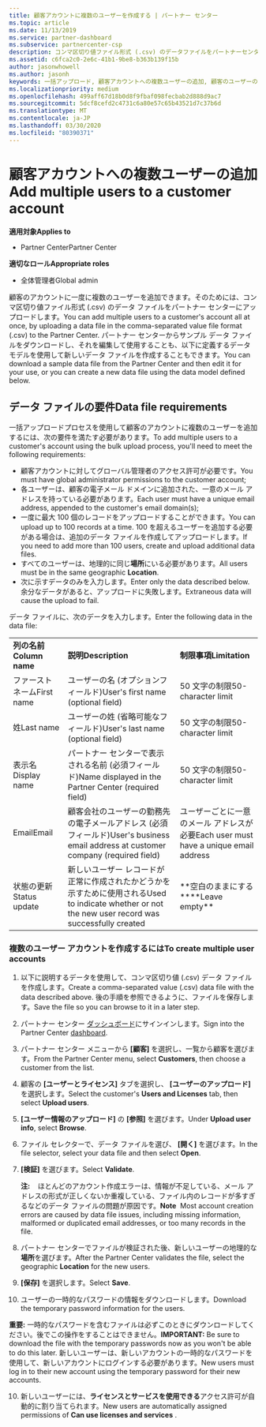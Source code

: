 ```yaml
---
title: 顧客アカウントに複数のユーザーを作成する | パートナー センター
ms.topic: article
ms.date: 11/13/2019
ms.service: partner-dashboard
ms.subservice: partnercenter-csp
description: コンマ区切り値ファイル形式 (.csv) のデータファイルをパートナーセンターにアップロードすることで、顧客のアカウントに複数のユーザーを一度に追加する方法について説明します。
ms.assetid: c6fca2c0-2e6c-41b1-9be8-b363b139f15b
author: jasonwhowell
ms.author: jasonh
keywords: 一括アップロード, 顧客アカウントへの複数ユーザーの追加, 顧客のユーザーの追加, 顧客のユーザーの一括アップロード, 顧客アカウント, 顧客のユーザー, ユーザー
ms.localizationpriority: medium
ms.openlocfilehash: 499aff67d18b0d8f9fbaf098fecbab2d888d9ac7
ms.sourcegitcommit: 5dcf8cefd2c4731c6a80e57c65b43521d7c37b6d
ms.translationtype: MT
ms.contentlocale: ja-JP
ms.lasthandoff: 03/30/2020
ms.locfileid: "80390371"
---
```

# <a name="add-multiple-users-to-a-customer-account"></a><span data-ttu-id="d64e7-104">顧客アカウントへの複数ユーザーの追加</span><span class="sxs-lookup"><span data-stu-id="d64e7-104">Add multiple users to a customer account</span></span>

<span data-ttu-id="d64e7-105">**適用対象**</span><span class="sxs-lookup"><span data-stu-id="d64e7-105">**Applies to**</span></span>

- <span data-ttu-id="d64e7-106">Partner Center</span><span class="sxs-lookup"><span data-stu-id="d64e7-106">Partner Center</span></span>

<span data-ttu-id="d64e7-107">**適切なロール**</span><span class="sxs-lookup"><span data-stu-id="d64e7-107">**Appropriate roles**</span></span>

- <span data-ttu-id="d64e7-108">全体管理者</span><span class="sxs-lookup"><span data-stu-id="d64e7-108">Global admin</span></span>

<span data-ttu-id="d64e7-109">顧客のアカウントに一度に複数のユーザーを追加できます。そのためには、コンマ区切り値ファイル形式 (.csv) のデータ ファイルをパートナー センターにアップロードします。</span><span class="sxs-lookup"><span data-stu-id="d64e7-109">You can add multiple users to a customer's account all at once, by uploading a data file in the comma-separated value file format (.csv) to the Partner Center.</span></span> <span data-ttu-id="d64e7-110">パートナー センターからサンプル データ ファイルをダウンロードし、それを編集して使用することも、以下に定義するデータ モデルを使用して新しいデータ ファイルを作成することもできます。</span><span class="sxs-lookup"><span data-stu-id="d64e7-110">You can download a sample data file from the Partner Center and then edit it for your use, or you can create a new data file using the data model defined below.</span></span>

## <a name="data-file-requirements"></a><a href="" id="creatingtheimportcsvfile"></a><span data-ttu-id="d64e7-111">データ ファイルの要件</span><span class="sxs-lookup"><span data-stu-id="d64e7-111">Data file requirements</span></span>

<span data-ttu-id="d64e7-112">一括アップロードプロセスを使用して顧客のアカウントに複数のユーザーを追加するには、次の要件を満たす必要があります。</span><span class="sxs-lookup"><span data-stu-id="d64e7-112">To add multiple users to a customer's account using the bulk upload process, you'll need to meet the following requirements:</span></span>

- <span data-ttu-id="d64e7-113">顧客アカウントに対してグローバル管理者のアクセス許可が必要です。</span><span class="sxs-lookup"><span data-stu-id="d64e7-113">You must have global administrator permissions to the customer account;</span></span>
- <span data-ttu-id="d64e7-114">各ユーザーは、顧客の電子メール ドメインに追加された、一意のメール アドレスを持っている必要があります。</span><span class="sxs-lookup"><span data-stu-id="d64e7-114">Each user must have a unique email address, appended to the customer's email domain(s);</span></span>
- <span data-ttu-id="d64e7-115">一度に最大 100 個のレコードをアップロードすることができます。</span><span class="sxs-lookup"><span data-stu-id="d64e7-115">You can upload up to 100 records at a time.</span></span> <span data-ttu-id="d64e7-116">100 を超えるユーザーを追加する必要がある場合は、追加のデータ ファイルを作成してアップロードします。</span><span class="sxs-lookup"><span data-stu-id="d64e7-116">If you need to add more than 100 users, create and upload additional data files.</span></span>
- <span data-ttu-id="d64e7-117">すべてのユーザーは、地理的に同じ**場所**にいる必要があります。</span><span class="sxs-lookup"><span data-stu-id="d64e7-117">All users must be in the same geographic **Location**.</span></span>
- <span data-ttu-id="d64e7-118">次に示すデータのみを入力します。</span><span class="sxs-lookup"><span data-stu-id="d64e7-118">Enter only the data described below.</span></span> <span data-ttu-id="d64e7-119">余分なデータがあると、アップロードに失敗します。</span><span class="sxs-lookup"><span data-stu-id="d64e7-119">Extraneous data will cause the upload to fail.</span></span>

<span data-ttu-id="d64e7-120">データ ファイルに、次のデータを入力します。</span><span class="sxs-lookup"><span data-stu-id="d64e7-120">Enter the following data in the data file:</span></span>

|                 |                                                                              |                                            |
|-----------------|------------------------------------------------------------------------------|--------------------------------------------|
| <span data-ttu-id="d64e7-121">**列の名前**</span><span class="sxs-lookup"><span data-stu-id="d64e7-121">**Column name**</span></span> | <span data-ttu-id="d64e7-122">**説明**</span><span class="sxs-lookup"><span data-stu-id="d64e7-122">**Description**</span></span>                                                              | <span data-ttu-id="d64e7-123">**制限事項**</span><span class="sxs-lookup"><span data-stu-id="d64e7-123">**Limitation**</span></span>                             |
| <span data-ttu-id="d64e7-124">ファースト ネーム</span><span class="sxs-lookup"><span data-stu-id="d64e7-124">First name</span></span>      | <span data-ttu-id="d64e7-125">ユーザーの名 (オプションフィールド)</span><span class="sxs-lookup"><span data-stu-id="d64e7-125">User's first name (optional field)</span></span>                                           | <span data-ttu-id="d64e7-126">50 文字の制限</span><span class="sxs-lookup"><span data-stu-id="d64e7-126">50-character limit</span></span>                         |
| <span data-ttu-id="d64e7-127">姓</span><span class="sxs-lookup"><span data-stu-id="d64e7-127">Last name</span></span>       | <span data-ttu-id="d64e7-128">ユーザーの姓 (省略可能なフィールド)</span><span class="sxs-lookup"><span data-stu-id="d64e7-128">User's last name (optional field)</span></span>                                            | <span data-ttu-id="d64e7-129">50 文字の制限</span><span class="sxs-lookup"><span data-stu-id="d64e7-129">50-character limit</span></span>                         |
| <span data-ttu-id="d64e7-130">表示名</span><span class="sxs-lookup"><span data-stu-id="d64e7-130">Display name</span></span>    | <span data-ttu-id="d64e7-131">パートナー センターで表示される名前 (必須フィールド)</span><span class="sxs-lookup"><span data-stu-id="d64e7-131">Name displayed in the Partner Center (required field)</span></span>                            | <span data-ttu-id="d64e7-132">50 文字の制限</span><span class="sxs-lookup"><span data-stu-id="d64e7-132">50-character limit</span></span>                         |
| <span data-ttu-id="d64e7-133">Email</span><span class="sxs-lookup"><span data-stu-id="d64e7-133">Email</span></span>           | <span data-ttu-id="d64e7-134">顧客会社のユーザーの勤務先の電子メールアドレス (必須フィールド)</span><span class="sxs-lookup"><span data-stu-id="d64e7-134">User's business email address at customer company (required field)</span></span>           | <span data-ttu-id="d64e7-135">ユーザーごとに一意のメール アドレスが必要</span><span class="sxs-lookup"><span data-stu-id="d64e7-135">Each user must have a unique email address</span></span> |
| <span data-ttu-id="d64e7-136">状態の更新</span><span class="sxs-lookup"><span data-stu-id="d64e7-136">Status update</span></span>   | <span data-ttu-id="d64e7-137">新しいユーザー レコードが正常に作成されたかどうかを示すために使用される</span><span class="sxs-lookup"><span data-stu-id="d64e7-137">Used to indicate whether or not the new user record was successfully created</span></span> | <span data-ttu-id="d64e7-138">\*\*空白のままにする\*\*</span><span class="sxs-lookup"><span data-stu-id="d64e7-138">\*\*Leave empty\*\*</span></span>                        |

### <a name="to-create-multiple-user-accounts"></a><a href="" id="createmultipleuseraccounts"></a><span data-ttu-id="d64e7-139">複数のユーザー アカウントを作成するには</span><span class="sxs-lookup"><span data-stu-id="d64e7-139">To create multiple user accounts</span></span>

<a href="" id="creatingtheaccounts"></a>

1. <span data-ttu-id="d64e7-140">以下に説明するデータを使用して、コンマ区切り値 (.csv) データ ファイルを作成します。</span><span class="sxs-lookup"><span data-stu-id="d64e7-140">Create a comma-separated value (.csv) data file with the data described above.</span></span> <span data-ttu-id="d64e7-141">後の手順を参照できるように、ファイルを保存します。</span><span class="sxs-lookup"><span data-stu-id="d64e7-141">Save the file so you can browse to it in a later step.</span></span>

2. <span data-ttu-id="d64e7-142">パートナー センター [ダッシュボード](https://partner.microsoft.com/dashboard)にサインインします。</span><span class="sxs-lookup"><span data-stu-id="d64e7-142">Sign into the Partner Center [dashboard](https://partner.microsoft.com/dashboard).</span></span>

3. <span data-ttu-id="d64e7-143">パートナー センター メニューから **[顧客]** を選択し、一覧から顧客を選びます。</span><span class="sxs-lookup"><span data-stu-id="d64e7-143">From the Partner Center menu, select **Customers**, then choose a customer from the list.</span></span>

4. <span data-ttu-id="d64e7-144">顧客の **[ユーザーとライセンス]** タブを選択し、 **[ユーザーのアップロード]** を選択します。</span><span class="sxs-lookup"><span data-stu-id="d64e7-144">Select the customer's **Users and Licenses** tab, then select **Upload users**.</span></span>

5. <span data-ttu-id="d64e7-145">**[ユーザー情報のアップロード]** の **[参照]** を選びます。</span><span class="sxs-lookup"><span data-stu-id="d64e7-145">Under **Upload user info**, select **Browse**.</span></span>

6. <span data-ttu-id="d64e7-146">ファイル セレクターで、データ ファイルを選び、 **[開く]** を選びます。</span><span class="sxs-lookup"><span data-stu-id="d64e7-146">In the file selector, select your data file and then select **Open**.</span></span>

7. <span data-ttu-id="d64e7-147">**[検証]** を選びます。</span><span class="sxs-lookup"><span data-stu-id="d64e7-147">Select **Validate**.</span></span>

    <span data-ttu-id="d64e7-148">**注:**    ほとんどのアカウント作成エラーは、情報が不足している、メール アドレスの形式が正しくないか重複している、ファイル内のレコードが多すぎるなどのデータ ファイルの問題が原因です。</span><span class="sxs-lookup"><span data-stu-id="d64e7-148">**Note**  Most account creation errors are caused by data file issues, including missing information, malformed or duplicated email addresses, or too many records in the file.</span></span>

8. <span data-ttu-id="d64e7-149">パートナー センターでファイルが検証された後、新しいユーザーの地理的な**場所**を選びます。</span><span class="sxs-lookup"><span data-stu-id="d64e7-149">After the Partner Center validates the file, select the geographic **Location** for the new users.</span></span>
9. <span data-ttu-id="d64e7-150">**[保存]** を選択します。</span><span class="sxs-lookup"><span data-stu-id="d64e7-150">Select **Save**.</span></span>
10. <span data-ttu-id="d64e7-151">ユーザーの一時的なパスワードの情報をダウンロードします。</span><span class="sxs-lookup"><span data-stu-id="d64e7-151">Download the temporary password information for the users.</span></span>

<span data-ttu-id="d64e7-152">**重要:** 一時的なパスワードを含むファイルは必ずこのときにダウンロードしてください。後でこの操作をすることはできません。</span><span class="sxs-lookup"><span data-stu-id="d64e7-152">**IMPORTANT:** Be sure to download the file with the temporary passwords now as you won't be able to do this later.</span></span> <span data-ttu-id="d64e7-153">新しいユーザーは、新しいアカウントの一時的なパスワードを使用して、新しいアカウントにログインする必要があります。</span><span class="sxs-lookup"><span data-stu-id="d64e7-153">New users must log in to their new account using the temporary password for their new accounts.</span></span>

10. <span data-ttu-id="d64e7-154">新しいユーザーには、**ライセンスとサービスを使用できる**アクセス許可が自動的に割り当てられます。</span><span class="sxs-lookup"><span data-stu-id="d64e7-154">New users are automatically assigned permissions of **Can use licenses and services** .</span></span> 

 

 



